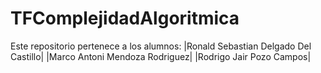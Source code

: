# TFComplejidadAlgoritmica
Este repositorio pertenece a los alumnos:  |Ronald Sebastian Delgado Del Castillo| |Marco Antoni Mendoza Rodriguez| |Rodrigo Jair Pozo Campos|
